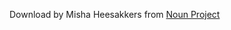 Download by Misha Heesakkers from <a href="https://thenounproject.com/browse/icons/term/download/" target="_blank" title="Download Icons">Noun Project</a>